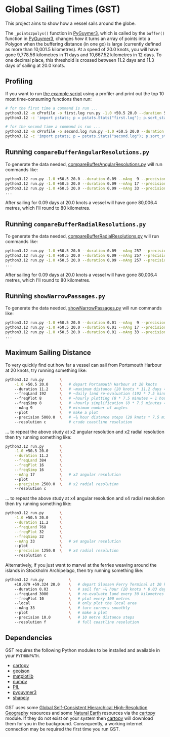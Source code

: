 # Global Sailing Times (GST)

This project aims to show how a vessel sails around the globe.

The `_points2polys()` function in [PyGuymer3](https://github.com/Guymer/PyGuymer3), which is called by the `buffer()` function in [PyGuymer3](https://github.com/Guymer/PyGuymer3), changes *how* it turns an array of points into a Polygon when the buffering distance (in one go) is large (currently defined as more than 10,001.5 kilometres). At a speed of 20.0 knots, you will have gone 9,778.56 kilometres in 11 days and 10,667.52 kilometres in 12 days. To one decimal place, this threshold is crossed between 11.2 days and 11.3 days of sailing at 20.0 knots.

## Profiling

If you want to run [the example script](run.py) using a profiler and print out the top 10 most time-consuming functions then run:

```sh
# for the first time a command is run ...
python3.12 -m cProfile -o first.log run.py -1.0 +50.5 20.0 --duration 5.0 > first.out 2> first.err
python3.12 -c 'import pstats; p = pstats.Stats("first.log"); p.sort_stats(pstats.SortKey.CUMULATIVE).print_stats(10)'

# for the second time a command is run ...
python3.12 -m cProfile -o second.log run.py -1.0 +50.5 20.0 --duration 5.0 > second.out 2> second.err
python3.12 -c 'import pstats; p = pstats.Stats("second.log"); p.sort_stats(pstats.SortKey.CUMULATIVE).print_stats(10)'
```

## Running `compareBufferAngularResolutions.py`

To generate the data needed, [compareBufferAngularResolutions.py](compareBufferAngularResolutions.py) will run commands like:

```sh
python3.12 run.py -1.0 +50.5 20.0 --duration 0.09 --nAng  9 --precision 1250.0 --resolution i
python3.12 run.py -1.0 +50.5 20.0 --duration 0.09 --nAng 17 --precision 1250.0 --resolution i
python3.12 run.py -1.0 +50.5 20.0 --duration 0.09 --nAng 33 --precision 1250.0 --resolution i
...
```

After sailing for 0.09 days at 20.0 knots a vessel will have gone 80,006.4 metres, which I'll round to 80 kilometres.

## Running `compareBufferRadialResolutions.py`

To generate the data needed, [compareBufferRadialResolutions.py](compareBufferRadialResolutions.py) will run commands like:

```sh
python3.12 run.py -1.0 +50.5 20.0 --duration 0.09 --nAng 257 --precision 1250.0 --resolution i
python3.12 run.py -1.0 +50.5 20.0 --duration 0.09 --nAng 257 --precision 2500.0 --resolution i
python3.12 run.py -1.0 +50.5 20.0 --duration 0.09 --nAng 257 --precision 5000.0 --resolution i
...
```

After sailing for 0.09 days at 20.0 knots a vessel will have gone 80,006.4 metres, which I'll round to 80 kilometres.

## Running `showNarrowPassages.py`

To generate the data needed, [showNarrowPassages.py](showNarrowPassages.py) will run commands like:

```sh
python3.12 run.py -1.0 +50.5 20.0 --duration 0.01 --nAng  9 --precision 5000.0
python3.12 run.py -1.0 +50.5 20.0 --duration 0.01 --nAng 17 --precision 2500.0
python3.12 run.py -1.0 +50.5 20.0 --duration 0.01 --nAng 33 --precision 1250.0
...
```

## Maximum Sailing Distance

To very quickly find out how far a vessel can sail from Portsmouth Harbour at 20 knots, try running something like:

```sh
python3.12 run.py       \
    -1.0 +50.5 20.0     \   # depart Portsmouth Harbour at 20 knots
    --duration 11.2     \   # ~maximum distance (20 knots * 11.2 days = 9,956.35 kilometres)
    --freqLand 192      \   # ~daily land re-evaluation (192 * 7.5 minutes = 1 day)
    --freqPlot 8        \   # ~hourly plotting (8 * 7.5 minutes = 1 hour)
    --freqSimp 8        \   # ~hourly simplification (8 * 7.5 minutes = 1 hour)
    --nAng 9            \   # minimum number of angles
    --plot              \   # make a plot
    --precision 5000.0  \   # ~⅛ hour distance steps (20 knots * 7.5 minutes = 4.63 kilometres)
    --resolution c          # crude coastline resolution
```

... to repeat the above study at x2 angular resolution and x2 radial resolution then try running something like:

```sh
python3.12 run.py       \
    -1.0 +50.5 20.0     \
    --duration 11.2     \
    --freqLand 384      \
    --freqPlot 16       \
    --freqSimp 16       \
    --nAng 17           \   # x2 angular resolution
    --plot              \
    --precision 2500.0  \   # x2 radial resolution
    --resolution c
```

... to repeat the above study at x4 angular resolution and x4 radial resolution then try running something like:

```sh
python3.12 run.py       \
    -1.0 +50.5 20.0     \
    --duration 11.2     \
    --freqLand 768      \
    --freqPlot 32       \
    --freqSimp 32       \
    --nAng 33           \   # x4 angular resolution
    --plot              \
    --precision 1250.0  \   # x4 radial resolution
    --resolution c
```

Alternatively, if you just want to marvel at the ferries weaving around the islands in Stockholm Archipelago, then try running something like:

```sh
python3.12 run.py           \
    +18.079 +59.324 20.0    \   # depart Slussen Ferry Terminal at 20 knots
    --duration 0.03         \   # sail for ~¾ hour (20 knots * 0.03 days = 26.67 kilometres)
    --freqLand 3000         \   # re-evaluate land every 30 kilometres (i.e., never)
    --freqPlot 10           \   # plot every 100 metres
    --local                 \   # only plot the local area
    --nAng 33               \   # turn corners smoothly
    --plot                  \   # make a plot
    --precision 10.0        \   # 10 metre distance steps
    --resolution f              # full coastline resolution
```

## Dependencies

GST requires the following Python modules to be installed and available in your `PYTHONPATH`.

* [cartopy](https://pypi.org/project/Cartopy/)
* [geojson](https://pypi.org/project/geojson/)
* [matplotlib](https://pypi.org/project/matplotlib/)
* [numpy](https://pypi.org/project/numpy/)
* [PIL](https://pypi.org/project/Pillow/)
* [pyguymer3](https://github.com/Guymer/PyGuymer3)
* [shapely](https://pypi.org/project/Shapely/)

GST uses some [Global Self-Consistent Hierarchical High-Resolution Geography](https://www.ngdc.noaa.gov/mgg/shorelines/) resources and some [Natural Earth](https://www.naturalearthdata.com/) resources via the [cartopy](https://pypi.org/project/Cartopy/) module. If they do not exist on your system then [cartopy](https://pypi.org/project/Cartopy/) will download them for you in the background. Consequently, a working internet connection may be required the first time you run GST.
